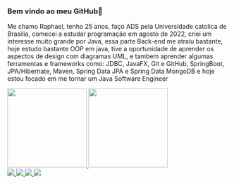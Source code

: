### Bem vindo ao meu GitHub👋
Me chamo Raphael, tenho 25 anos, faço ADS pela Universidade catolica de Brasilia, comecei a estudar programação em agosto de 2022, criei um interesse muito grande por Java, essa parte Back-end me atraiu bastante, hoje estudo bastante OOP em java, tive a oportunidade de aprender os aspectos de design com diagramas UML, e tambem aprender algumas ferramentas e frameworks como: JDBC, JavaFX, Git e GitHub, SpringBoot, JPA/Hibernate, Maven, Spring Data JPA e Spring Data MongoDB e hoje estou focado em me tornar um Java Software Engineer

<div>
<a href="https://github.com/orafamoura">
<img loading="lazy" height="180em" src="https://github-readme-stats.vercel.app/api/top-langs/?username=orafamoura&layout=compact&langs_count=7&theme=dracula"/>
<img loading="lazy" height="180em" src="https://github-readme-stats.vercel.app/api?username=orafamoura&show_icons=true&theme=dracula&include_all_commits=true&count_private=true"/>
</div>

<div>
  <a href = "https://www.linkedin.com/in/orafamoura/">
  <img src = "https://img.shields.io/badge/LinkedIn-0077B5?style=for-the-badge&logo=linkedin&logoColor=white">
  <a href = "https://www.instagram.com/orafamoura/">
  <img src = "https://img.shields.io/badge/Instagram-E4405F?style=for-the-badge&logo=instagram&logoColor=white">
  <a href = "https://orafamoura.github.io">
  <img src = "https://img.shields.io/badge/linktree-39E09B?style=for-the-badge&logo=linktree&logoColor=white">
  <a href = "https://www.beecrowd.com.br/judge/pt/profile/837375">
  <img src = "https://img.shields.io/badge/BeeCrowd-purple?style=for-the-badge&logo=beecrowd&logoColor=793197">
    
</div>
  
<!--
**orafamoura/orafamoura** is a ✨ _special_ ✨ repository because its `README.md` (this file) appears on your GitHub profile.

Here are some ideas to get you started:

- 🔭 I’m currently working on ...
- 🌱 I’m currently learning ...
- 👯 I’m looking to collaborate on ...
- 🤔 I’m looking for help with ...
- 💬 Ask me about ...
- 📫 How to reach me: ...
- 😄 Pronouns: ...
- ⚡ Fun fact: ...
-->
